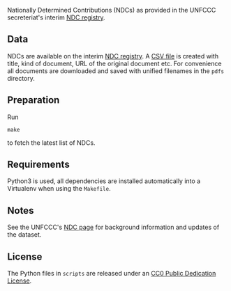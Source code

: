 Nationally Determined Contributions (NDCs) as provided in the UNFCCC
secreteriat's interim
[NDC registry](http://www4.unfccc.int/ndcregistry/Pages/Home.aspx).

## Data

NDCs are available on the interim [NDC registry](http://www4.unfccc.int/ndcregistry/Pages/Home.aspx).
A [CSV file](data/ndcs.csv) is created with title, kind of document, URL of the
original document etc. For convenience all documents are downloaded and saved with
unified filenames in the `pdfs` directory.

## Preparation

Run

    make

to fetch the latest list of NDCs.

## Requirements

Python3 is used, all dependencies are installed automatically into a Virtualenv
when using the `Makefile`.

## Notes

See the UNFCCC's [NDC page](http://unfccc.int/focus/ndc_registry/items/9433.php)
for background information and updates of the dataset.

## License

The Python files in `scripts` are released under an
[CC0 Public Dedication License](https://creativecommons.org/publicdomain/zero/1.0/).
